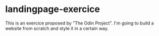 # landingpage-exercice
This is an exercice proposed by "The Odin Project". I'm going to build a website from scratch and style it in a certain way.
